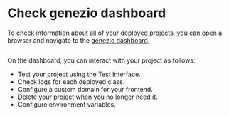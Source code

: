 # Check genezio dashboard

To check information about all of your deployed projects, you can open a browser and navigate to the [genezio dashboard](https://app.genez.io/dashboard)[.](https://app.genez.io/dashboard)

<figure><img src="/img/image (8).png" alt=""><figcaption></figcaption></figure>

On the dashboard, you can interact with your project as follows:

- Test your project using the Test Interface.
- Check logs for each deployed class.
- Configure a custom domain for your frontend.
- Delete your project when you no longer need it.
- Configure environment variables,
